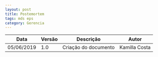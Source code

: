 ```yaml
---
layout: post
title: Postemortem
tags: mds eps 
category: Gerencia
---
```

|Data   |Versão   |Descrição   |Autor   |
|---|---|---|---|
|05/06/2019   | 1.0  |Criação do documento   |Kamilla Costa  |